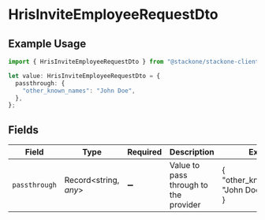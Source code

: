 # HrisInviteEmployeeRequestDto

## Example Usage

```typescript
import { HrisInviteEmployeeRequestDto } from "@stackone/stackone-client-ts/sdk/models/shared";

let value: HrisInviteEmployeeRequestDto = {
  passthrough: {
    "other_known_names": "John Doe",
  },
};
```

## Fields

| Field                                 | Type                                  | Required                              | Description                           | Example                               |
| ------------------------------------- | ------------------------------------- | ------------------------------------- | ------------------------------------- | ------------------------------------- |
| `passthrough`                         | Record<string, *any*>                 | :heavy_minus_sign:                    | Value to pass through to the provider | {<br/>"other_known_names": "John Doe"<br/>} |
